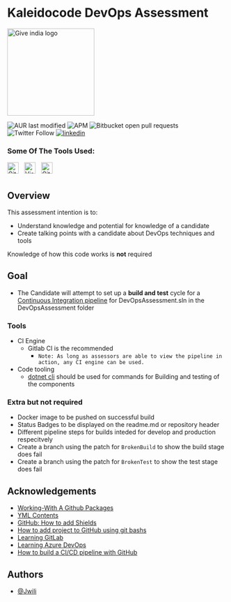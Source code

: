 # Kaleidocode DevOps Assessment
<p><a href="https://www.kaleidocode.co.za/"><img src="https://www.kaleidocode.co.za/uploads/6/5/1/4/65145063/7602342.png" alt="Give india logo" width="200" /></a></p>

![AUR last modified](https://img.shields.io/aur/last-modified/DevOpsAssessment?color=%230000ff&logo=WakaTime&style=flat-square)
![APM](https://img.shields.io/apm/dm/DevOpsAssessment?logo=AdGuard&style=flat-square)
![Bitbucket open pull requests](https://img.shields.io/bitbucket/pr/Jwili/DevOpsAssessment?color=%23ff0000&logo=Apache%20Kafka&style=flat-square)
![Twitter Follow](https://img.shields.io/twitter/follow/Jwili_s?style=social)
[![linkedin](https://img.shields.io/badge/linkedin-0A66C2?style=for-the-badge&logo=linkedin&logoColor=white)](https://www.linkedin.com/in/sabelo-mfundo-jwili-255b96137/)

### Some Of The Tools Used:
<p>
 <img align="left" alt="GitHub" width="26px" src="https://user-images.githubusercontent.com/3369400/139448065-39a229ba-4b06-434b-bc67-616e2ed80c8f.png" style="padding-right:10px;" />
<img align="left" alt="Visual Studio Code" width="26px" src="https://cdn.jsdelivr.net/gh/devicons/devicon/icons/vscode/vscode-original.svg" style="padding-right:10px;"/>
<img align="left" alt="Git" width="26px" src="https://cdn.jsdelivr.net/gh/devicons/devicon/icons/git/git-original.svg" style="padding-right:10px;" />
<p>
<br><br>
  
  
## Overview

This assessment intention is to:
   * Understand knowledge and potential for knowledge of a candidate
   * Create talking points with a candidate about DevOps techniques and tools

Knowledge of how this code works is __not__ required


## Goal
    
   * The Candidate will attempt to set up a **build and test** cycle for a [Continuous Integration pipeline](https://dzone.com/articles/learn-how-to-setup-a-cicd-pipeline-from-scratch) for DevOpsAssessment.sln in the DevOpsAssessment folder


### Tools

   * CI Engine
     * Gitlab CI is the recommended 
       * ```Note: As long as assessors are able to view the pipeline in action, any CI engine can be used.```
   * Code tooling
     * [dotnet cli](https://docs.microsoft.com/en-us/dotnet/core/tools/) should be used for commands for Building and testing of the components


### Extra but not required

   * Docker image to be pushed on successful build
   * Status Badges to be displayed on the readme.md or repository header
   * Different pipeline steps for builds inteded for develop and production respecitvely
   * Create a branch using the patch for `BrokenBuild` to show the build stage does fail
   * Create a branch using the patch for `BrokenTest` to show the test stage does fail


## Acknowledgements

 - [Working-With A Github Packages](https://awesomeopensource.com/project/elangosundar/awesome-README-templates)
 - [YML Contents](https://docs.github.com/en/packages/quickstart)
 - [GitHub: How to add Shields](https://www.youtube.com/watch?v=Dl-ekLb4quE)
 - [How to add project to GitHub using git bashs](https://www.youtube.com/watch?v=Dl-ekLb4quE)
 - [Learning GitLab](https://www.linkedin.com/learning/learning-gitlab-14539757/issues?autoplay=true&u=106231050)
 - [Learning Azure DevOps](https://www.linkedin.com/learning/learning-azure-devops-10005641/use-azure-devops-to-enhance-application-development?autoplay=true&u=106231050)
 - [How to build a CI/CD pipeline with GitHub](https://www.youtube.com/watch?v=R8_veQiYBjI)


## Authors
- [@Jwili](https://www.github.com/Jwili)

